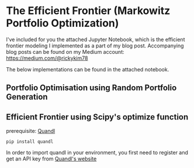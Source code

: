 # The Efficient Frontier (Markowitz Portfolio Optimization)

I've included for you the attached Jupyter Notebook, which is the efficient frontier modeling I implemented as a part of my blog post.
Accompanying blog posts can be found on my Medium account:
https://medium.com/@rickykim78

The below implementations can be found in the attached notebook.

## Portfolio Optimisation using Random Portfolio Generation<br>

## Efficient Frontier using Scipy's optimize function<br>


prerequisite: [Quandl](https://github.com/quandl)
```
pip install quandl
```
In order to import quandl in your environment, you first need to register and get an API key from [Quandl's website](https://www.quandl.com/)
